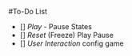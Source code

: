 #To-Do List

- [] *Play* - Pause States
- [] *Reset* (Freeze) Play Pause
- [] *User Interaction* config game
